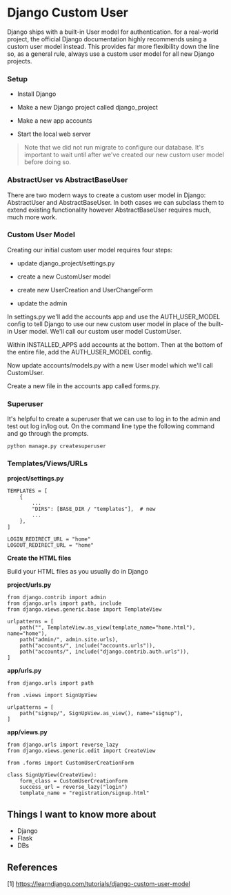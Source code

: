 # Django Custom User

Django ships with a built-in User model for authentication. for a real-world project, the official Django documentation highly recommends using a custom user model instead. This provides far more flexibility down the line so, as a general rule, always use a custom user model for all new Django projects.

### Setup

- Install Django

- Make a new Django project called django_project

- Make a new app accounts

- Start the local web server

> Note that we did not run migrate to configure our database. It's important to wait until after we've created our new custom user model before doing so.

### AbstractUser vs AbstractBaseUser

There are two modern ways to create a custom user model in Django: AbstractUser and AbstractBaseUser. In both cases we can subclass them to extend existing functionality however AbstractBaseUser requires much, much more work.

### Custom User Model

Creating our initial custom user model requires four steps:

- update django_project/settings.py

- create a new CustomUser model

- create new UserCreation and UserChangeForm

- update the admin

In settings.py we'll add the accounts app and use the AUTH_USER_MODEL config to tell Django to use our new custom user model in place of the built-in User model. We'll call our custom user model CustomUser.

Within INSTALLED_APPS add accounts at the bottom. Then at the bottom of the entire file, add the AUTH_USER_MODEL config.

Now update accounts/models.py with a new User model which we'll call CustomUser.

Create a new file in the accounts app called forms.py.

### Superuser

It's helpful to create a superuser that we can use to log in to the admin and test out log in/log out. On the command line type the following command and go through the prompts.

```
python manage.py createsuperuser
```

### Templates/Views/URLs

**project/settings.py**
```
TEMPLATES = [
    {
        ...
        "DIRS": [BASE_DIR / "templates"],  # new
        ...
    },
]

LOGIN_REDIRECT_URL = "home"
LOGOUT_REDIRECT_URL = "home"
```
**Create the HTML files**

Build your HTML files as you usually do in Django

**project/urls.py**
```
from django.contrib import admin
from django.urls import path, include
from django.views.generic.base import TemplateView

urlpatterns = [
    path("", TemplateView.as_view(template_name="home.html"), name="home"),
    path("admin/", admin.site.urls),
    path("accounts/", include("accounts.urls")),
    path("accounts/", include("django.contrib.auth.urls")),
]
```
**app/urls.py**
```
from django.urls import path

from .views import SignUpView

urlpatterns = [
    path("signup/", SignUpView.as_view(), name="signup"),
]
```
**app/views.py**
```
from django.urls import reverse_lazy
from django.views.generic.edit import CreateView

from .forms import CustomUserCreationForm

class SignUpView(CreateView):
    form_class = CustomUserCreationForm
    success_url = reverse_lazy("login")
    template_name = "registration/signup.html"
```
## Things I want to know more about

- Django
- Flask
- DBs

## References

[1] <https://learndjango.com/tutorials/django-custom-user-model>
